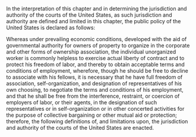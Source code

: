 In the interpretation of this chapter and in determining the jurisdiction and authority of the courts of the United States, as such jurisdiction and authority are defined and limited in this chapter, the public policy of the United States is declared as follows:

Whereas under prevailing economic conditions, developed with the aid of governmental authority for owners of property to organize in the corporate and other forms of ownership association, the individual unorganized worker is commonly helpless to exercise actual liberty of contract and to protect his freedom of labor, and thereby to obtain acceptable terms and conditions of employment, wherefore, though he should be free to decline to associate with his fellows, it is necessary that he have full freedom of association, self-organization, and designation of representatives of his own choosing, to negotiate the terms and conditions of his employment, and that he shall be free from the interference, restraint, or coercion of employers of labor, or their agents, in the designation of such representatives or in self-organization or in other concerted activities for the purpose of collective bargaining or other mutual aid or protection; therefore, the following definitions of, and limitations upon, the jurisdiction and authority of the courts of the United States are enacted.